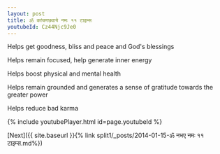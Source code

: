 ```yaml
---
layout: post
title: ॐ कांचणछवाये नमः ११ टाइम्स
youtubeId: Cz44Njc9Je0
---
```

 
 
Helps get goodness, bliss and peace and God's blessings
 
Helps remain focused, help generate inner energy 
 
Helps boost physical and mental health 
 
Helps remain grounded and generates a sense of gratitude towards the greater power 
 
Helps reduce bad karma
 
 
 
 


{% include youtubePlayer.html id=page.youtubeId %}
 
[Next]({{ site.baseurl }}{% link  split1/_posts/2014-01-15-ॐ नभए नमः ११ टाइम्स.md%})
 
